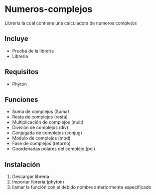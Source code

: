 # Numeros-complejos

Libreria la cual contiene una calculadora de numeros complejos

## Incluye

- Prueba de la libreria
- Libreria

## Requisitos

- Phyton

## Funciones 

- Suma de complejos (Suma)
- Resta de complejos (resta)
- Multiplicación de complejos (mult)
- División de complejos (div)
- Conjugada de complejos (conjug)
- Modulo de complejos (mod)
- Fase de complejos (retorno)
- Coordenadas polares del complejo (pol)

## Instalación 

1. Descargar libreria
2. Importar libreria (phyton)
3. llamar la función con el debido nombre anteriormente especificado
